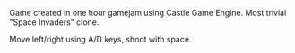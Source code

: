 Game created in one hour gamejam using Castle Game Engine.
Most trivial "Space Invaders" clone.

Move left/right using A/D keys, shoot with space.
